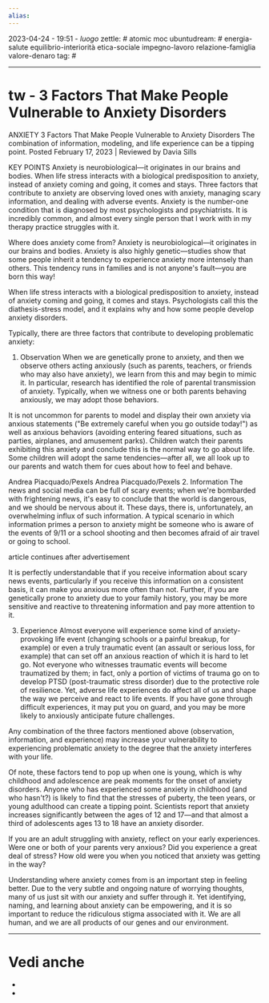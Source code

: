 ```yaml
---
alias: 
---
```

2023-04-24 - 19:51 - *luogo*
zettle: # atomic moc
ubuntudream: # energia-salute equilibrio-interiorità etica-sociale impegno-lavoro relazione-famiglia valore-denaro 
tag: #

---
# tw - 3 Factors That Make People Vulnerable to Anxiety Disorders

ANXIETY
3 Factors That Make People Vulnerable to Anxiety Disorders
The combination of information, modeling, and life experience can be a tipping point.
Posted February 17, 2023 |  Reviewed by Davia Sills

KEY POINTS
Anxiety is neurobiological—it originates in our brains and bodies.
When life stress interacts with a biological predisposition to anxiety, instead of anxiety coming and going, it comes and stays.
Three factors that contribute to anxiety are observing loved ones with anxiety, managing scary information, and dealing with adverse events.
Anxiety is the number-one condition that is diagnosed by most psychologists and psychiatrists. It is incredibly common, and almost every single person that I work with in my therapy practice struggles with it.

Where does anxiety come from? Anxiety is neurobiological—it originates in our brains and bodies. Anxiety is also highly genetic—studies show that some people inherit a tendency to experience anxiety more intensely than others. This tendency runs in families and is not anyone's fault—you are born this way!

When life stress interacts with a biological predisposition to anxiety, instead of anxiety coming and going, it comes and stays. Psychologists call this the diathesis-stress model, and it explains why and how some people develop anxiety disorders.

Typically, there are three factors that contribute to developing problematic anxiety:

1. Observation
When we are genetically prone to anxiety, and then we observe others acting anxiously (such as parents, teachers, or friends who may also have anxiety), we learn from this and may begin to mimic it. In particular, research has identified the role of parental transmission of anxiety. Typically, when we witness one or both parents behaving anxiously, we may adopt those behaviors.

It is not uncommon for parents to model and display their own anxiety via anxious statements ("Be extremely careful when you go outside today!") as well as anxious behaviors (avoiding entering feared situations, such as parties, airplanes, and amusement parks). Children watch their parents exhibiting this anxiety and conclude this is the normal way to go about life. Some children will adopt the same tendencies—after all, we all look up to our parents and watch them for cues about how to feel and behave.

Andrea Piacquado/Pexels
Andrea Piacquado/Pexels
2. Information
The news and social media can be full of scary events; when we're bombarded with frightening news, it's easy to conclude that the world is dangerous, and we should be nervous about it. These days, there is, unfortunately, an overwhelming influx of such information. A typical scenario in which information primes a person to anxiety might be someone who is aware of the events of 9/11 or a school shooting and then becomes afraid of air travel or going to school.

article continues after advertisement

It is perfectly understandable that if you receive information about scary news events, particularly if you receive this information on a consistent basis, it can make you anxious more often than not. Further, if you are genetically prone to anxiety due to your family history, you may be more sensitive and reactive to threatening information and pay more attention to it.

3. Experience
Almost everyone will experience some kind of anxiety-provoking life event (changing schools or a painful breakup, for example) or even a truly traumatic event (an assault or serious loss, for example) that can set off an anxious reaction of which it is hard to let go. Not everyone who witnesses traumatic events will become traumatized by them; in fact, only a portion of victims of trauma go on to develop PTSD (post-traumatic stress disorder) due to the protective role of resilience. Yet, adverse life experiences do affect all of us and shape the way we perceive and react to life events. If you have gone through difficult experiences, it may put you on guard, and you may be more likely to anxiously anticipate future challenges.

Any combination of the three factors mentioned above (observation, information, and experience) may increase your vulnerability to experiencing problematic anxiety to the degree that the anxiety interferes with your life.

Of note, these factors tend to pop up when one is young, which is why childhood and adolescence are peak moments for the onset of anxiety disorders. Anyone who has experienced some anxiety in childhood (and who hasn't?) is likely to find that the stresses of puberty, the teen years, or young adulthood can create a tipping point. Scientists report that anxiety increases significantly between the ages of 12 and 17—and that almost a third of adolescents ages 13 to 18 have an anxiety disorder.

If you are an adult struggling with anxiety, reflect on your early experiences. Were one or both of your parents very anxious? Did you experience a great deal of stress? How old were you when you noticed that anxiety was getting in the way?

Understanding where anxiety comes from is an important step in feeling better. Due to the very subtle and ongoing nature of worrying thoughts, many of us just sit with our anxiety and suffer through it. Yet identifying, naming, and learning about anxiety can be empowering, and it is so important to reduce the ridiculous stigma associated with it. We are all human, and we are all products of our genes and our environment.





---
# Vedi anche
- 
- 